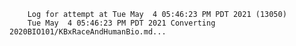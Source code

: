         Log for attempt at Tue May  4 05:46:23 PM PDT 2021 (13050)
        Tue May  4 05:46:23 PM PDT 2021 Converting 2020BIO101/KBxRaceAndHumanBio.md...
